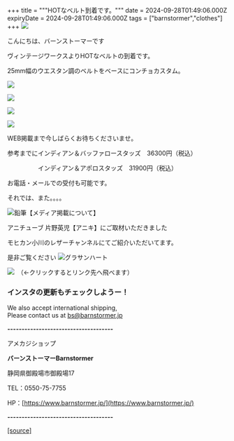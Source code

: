 +++
title = """HOTなベルト到着です。"""
date = 2024-09-28T01:49:06.000Z
expiryDate = 2024-09-28T01:49:06.000Z
tags = ["barnstormer","clothes"]
+++
[![](https://stat.ameba.jp/user_images/20231023/16/barnstormer-go/b2/03/p/o0420015015354743273.png)](https://ameblo.jp/barnstormer-go/entry-12825670498.html)

こんにちは、バーンストーマーです

ヴィンテージワークスよりHOTなベルトの到着です。

25mm幅のウエスタン調のベルトをベースにコンチョカスタム。

[![](https://stat.ameba.jp/user_images/20240928/10/barnstormer-go/37/b3/j/o0466070015491447911.jpg)](https://stat.ameba.jp/user_images/20240928/10/barnstormer-go/37/b3/j/o0466070015491447911.jpg)

[![](https://stat.ameba.jp/user_images/20240928/10/barnstormer-go/c6/67/j/o0466070015491447914.jpg)](https://stat.ameba.jp/user_images/20240928/10/barnstormer-go/c6/67/j/o0466070015491447914.jpg)

[![](https://stat.ameba.jp/user_images/20240928/10/barnstormer-go/1f/35/j/o0466070015491447918.jpg)](https://stat.ameba.jp/user_images/20240928/10/barnstormer-go/1f/35/j/o0466070015491447918.jpg)

[![](https://stat.ameba.jp/user_images/20240928/10/barnstormer-go/8e/e9/j/o0466070015491447912.jpg)](https://stat.ameba.jp/user_images/20240928/10/barnstormer-go/8e/e9/j/o0466070015491447912.jpg)

WEB掲載まで今しばらくお待ちくださいませ。

参考までにインディアン＆バッファロースタッズ　36300円（税込）

　　　　　インディアン＆アポロスタッズ　31900円（税込）

お電話・メールでの受付も可能です。

それでは、また。。。。

![鉛筆](https://stat100.ameba.jp/blog/ucs/img/char/char3/519.png)【メディア掲載について】

アニチューブ 片野英児【アニキ】にご取材いただきました

モヒカン小川のレザーチャンネルにてご紹介いただいてます。

是非ご覧ください ![グラサンハート](https://stat100.ameba.jp/blog/ucs/img/char/char3/148.png)

[![](https://stat.ameba.jp/user_images/20230412/16/barnstormer-go/6a/23/p/o0108010815269242493.png)](https://www.instagram.com/barnstormer_daily/)　（←クリックするとリンク先へ飛べます）

### インスタの更新もチェックしようー！

We also accept international shipping,  
Please contact us at bs@barnstormer.jp

**\-------------------------------------**

アメカジショップ

**バーンストーマーBarnstormer**

静岡県御殿場市御殿場17

TEL：0550-75-7755

HP：[https://www.barnstormer.jp/](https://www.barnstormer.jp/)

**\-------------------------------------**

[[source]](https://ameblo.jp/barnstormer-go/entry-12869204187.html)
